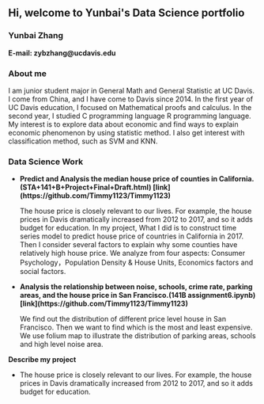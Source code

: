 <h2> Hi, welcome to Yunbai's Data Science portfolio </h2>
<h3>  Yunbai Zhang </h3>
<strong> E-mail: zybzhang@ucdavis.edu</strong>
<h3> About me </h3>
 I am junior student major in General Math and General Statistic at UC Davis. I come from China, and I have come to Davis since 2014.  In the first year of UC Davis education, I focused on Mathematical proofs and calculus. In the second year, I studied C programming language R programming language. My interest is to explore data about economic and find ways to explain economic phenomenon by using statistic method. I also get interest with classification method, such as SVM and KNN.</em>
<h3>Data Science Work </h3>
  <ul>
     <li><strong>Predict and Analysis the median house price of counties in California.(STA+141+B+Project+Final+Draft.html)  [link](https://github.com/Timmy1123/Timmy1123)</strong>
         <p>The house price is closely relevant to our lives. For example, the house prices in Davis dramatically increased from 2012 to               2017, and so it adds budget for education. In my project, What I did is to construct time series model to predict house price             of countries in California in 2017. Then I consider several factors to explain why some counties have relatively high house               price. We analyze from four aspects: Consumer Psychology，Population Density & House Units, Economics factors and social                   factors.</p>
     </li>
     <li><strong>Analysis the relationship between noise, schools, crime rate, parking areas, and the house price in San Francisco.(141B assignment6.ipynb) [link](https://github.com/Timmy1123/Timmy1123)</strong></li>
         <p>We find out the distribution of different price level house in San Francisco. Then we want to find which is the most and least expensive. We use folium map to illustrate the distribution of parking areas, schools and high level noise area. 
</ul>

<strong> Describe my project</strong>
<article><p>
<ul>
<li>The house price is closely relevant to our lives. For example, the house prices in Davis dramatically increased from 2012 to 2017, and so it adds budget for education.</li>

